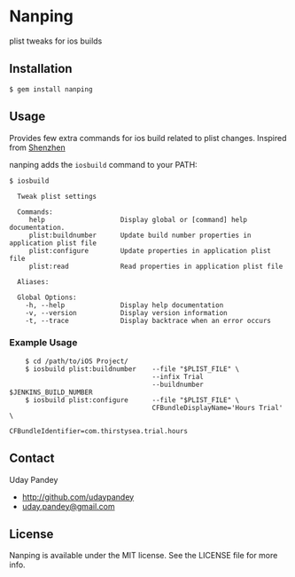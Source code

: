 Nanping
=======

plist tweaks for ios builds

## Installation

    $ gem install nanping

## Usage

Provides few extra commands for ios build related to plist changes. Inspired from [Shenzhen](https://github.com/nomad/shenzhen)

nanping adds the `iosbuild` command to your PATH:

    $ iosbuild

      Tweak plist settings

      Commands:
         help                   Display global or [command] help documentation.
         plist:buildnumber      Update build number properties in application plist file
         plist:configure        Update properties in application plist file
         plist:read             Read properties in application plist file

      Aliases:

      Global Options:
        -h, --help              Display help documentation
        -v, --version           Display version information
        -t, --trace             Display backtrace when an error occurs

### Example Usage

        $ cd /path/to/iOS Project/
        $ iosbuild plist:buildnumber    --file "$PLIST_FILE" \
                                        --infix Trial
                                        --buildnumber $JENKINS_BUILD_NUMBER
        $ iosbuild plist:configure      --file "$PLIST_FILE" \
                                        CFBundleDisplayName='Hours Trial' \
                                        CFBundleIdentifier=com.thirstysea.trial.hours 

## Contact

Uday Pandey

- http://github.com/udaypandey
- uday.pandey@gmail.com

## License

Nanping is available under the MIT license. See the LICENSE file for more info.
